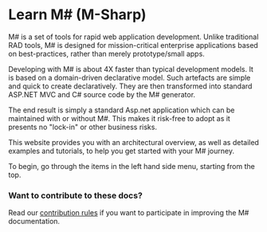 # Learn M# (M-Sharp)

M# is a set of tools for rapid web application development. Unlike traditional RAD tools, M# is designed for mission-critical enterprise applications based on best-practices, rather than merely prototype/small apps. 

Developing with M# is about 4X faster than typical development models. It is based on a domain-driven declarative model. Such artefacts are simple and quick to create declaratively. They are then transformed into standard ASP.NET MVC and C# source code by the M# generator. 

The end result is simply a standard Asp.net application which can be maintained with or without M#. This makes it risk-free to adopt as it presents no "lock-in" or other business risks.

This website provides you with an architectural overview, as well as detailed examples and tutorials, to help you get started with your M# journey.

To begin, go through the items in the left hand side menu, starting from the top.


### Want to contribute to these docs?
Read our [contribution rules](CONTRIBUTING.md) if you want to participate in improving the M# documentation.

